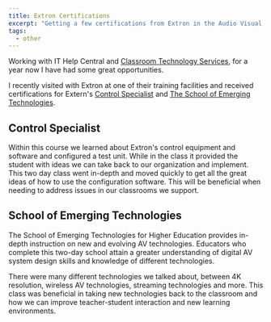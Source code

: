 ```yaml
---
title: Extron Certifications
excerpt: "Getting a few certifications from Extron in the Audio Visual education realm."
tags:
  - other
---
```


Working with IT Help Central and [Classroom Technology Services](http://www.depts.ttu.edu/ithelpcentral/cts/), for a year now I have had some great opportunities.

I recently visited with Extron at one of their training facilities and received certifications for Extern's [Control Specialist](http://www.extron.com/training/controlspecialist.aspx?s=th07) and [The School of Emerging Technologies](http://www.extron.com/training/set.aspx?s=th07).

## Control Specialist

Within this course we learned about Extron's control equipment and software and configured a test unit. While in the class it provided the student with ideas we can take back to our organization and implement. This two day class went in-depth and moved quickly to get all the great ideas of how to use the configuration software. This will be beneficial when needing to address issues in our classrooms we support.

## School of Emerging Technologies

The School of Emerging Technologies for Higher Education provides in-depth instruction on new and evolving AV technologies. Educators who complete this two-day school attain a greater understanding of digital AV system design skills and knowledge of different technologies.

There were many different technologies we talked about, between 4K resolution, wireless AV technologies, streaming technologies and more. This class was beneficial in taking new technologies back to the classroom and how we can improve teacher-student interaction and new learning environments.
